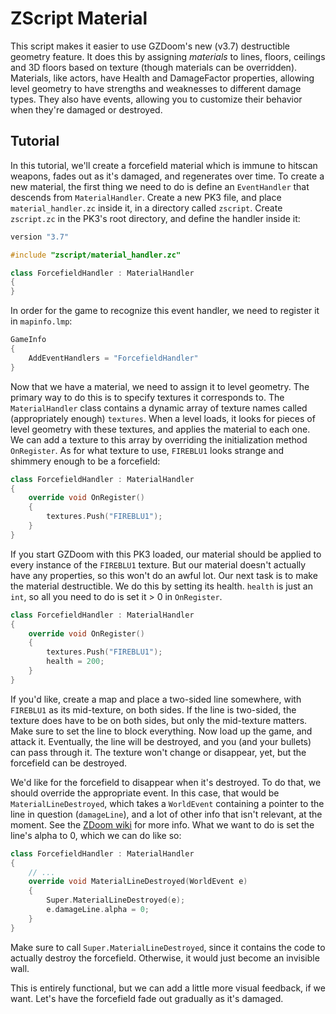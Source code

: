 # ZScript Material #

This script makes it easier to use GZDoom's new (v3.7) destructible geometry feature. It does this by assigning *materials* to lines, floors, ceilings and 3D floors based on texture (though materials can be overridden). Materials, like actors, have Health and DamageFactor properties, allowing level geometry to have strengths and weaknesses to different damage types. They also have events, allowing you to customize their behavior when they're damaged or destroyed.

## Tutorial ##

In this tutorial, we'll create a forcefield material which is immune to hitscan weapons, fades out as it's damaged, and regenerates over time. To create a new material, the first thing we need to do is define an `EventHandler` that descends from `MaterialHandler`. Create a new PK3 file, and place `material_handler.zc` inside it, in a directory called `zscript`. Create `zscript.zc` in the PK3's root directory, and define the handler inside it:

```cpp
version "3.7"

#include "zscript/material_handler.zc"

class ForcefieldHandler : MaterialHandler
{
}
```

In order for the game to recognize this event handler, we need to register it in `mapinfo.lmp`:

```cpp
GameInfo
{
    AddEventHandlers = "ForcefieldHandler"
}
```

Now that we have a material, we need to assign it to level geometry. The primary way to do this is to specify textures it corresponds to. The `MaterialHandler` class contains a dynamic array of texture names called (appropriately enough) `textures`. When a level loads, it looks for pieces of level geometry with these textures, and applies the material to each one. We can add a texture to this array by overriding the initialization method `OnRegister`. As for what texture to use, `FIREBLU1` looks strange and shimmery enough to be a forcefield:

```cpp
class ForcefieldHandler : MaterialHandler
{
    override void OnRegister()
    {
        textures.Push("FIREBLU1");
    }
}
```

If you start GZDoom with this PK3 loaded, our material should be applied to every instance of the `FIREBLU1` texture. But our material doesn't actually have any properties, so this won't do an awful lot. Our next task is to make the material destructible. We do this by setting its health. `health` is just an `int`, so all you need to do is set it > 0 in `OnRegister`.

```cpp
class ForcefieldHandler : MaterialHandler
{
    override void OnRegister()
    {
        textures.Push("FIREBLU1");
        health = 200;
    }
}
```

If you'd like, create a map and place a two-sided line somewhere, with `FIREBLU1` as its mid-texture, on both sides. If the line is two-sided, the texture does have to be on both sides, but only the mid-texture matters. Make sure to set the line to block everything. Now load up the game, and attack it. Eventually, the line will be destroyed, and you (and your bullets) can pass through it. The texture won't change or disappear, yet, but the forcefield can be destroyed.

We'd like for the forcefield to disappear when it's destroyed. To do that, we should override the appropriate event. In this case, that would be `MaterialLineDestroyed`, which takes a `WorldEvent` containing a pointer to the line in question (`damageLine`), and a lot of other info that isn't relevant, at the moment. See the [ZDoom wiki](https://zdoom.org/wiki/Events_and_handlers) for more info. What we want to do is set the line's alpha to 0, which we can do like so:

```cpp
class ForcefieldHandler : MaterialHandler
{
    // ...
    override void MaterialLineDestroyed(WorldEvent e)
    {
        Super.MaterialLineDestroyed(e);
        e.damageLine.alpha = 0;
    }
}
```

Make sure to call `Super.MaterialLineDestroyed`, since it contains the code to actually destroy the forcefield. Otherwise, it would just become an invisible wall.

This is entirely functional, but we can add a little more visual feedback, if we want. Let's have the forcefield fade out gradually as it's damaged.